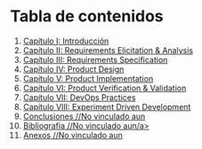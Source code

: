 # Tabla de contenidos

<ol>
  <li>
    <a href="https://github.com/DEIS-4446-Grupo4/upc-pre-202501-1asi0732-4446-kitchentech-report/blob/main/1_Capitulo_I_Introduccion.md">Capítulo I: Introducción</a>
  </li>
  <li>
    <a href="https://github.com/DEIS-4446-Grupo4/upc-pre-202501-1asi0732-4446-kitchentech-report/blob/main/2_Capitulo_II_Requirements_Elicitation_%26_Analysis.md">Capítulo II: Requirements Elicitation & Analysis</a>
  </li>
  <li>
    <a href="https://github.com/DEIS-4446-Grupo4/upc-pre-202501-1asi0732-4446-kitchentech-report/blob/main/3_Capitulo_III_Requirements_Specification.md">Capítulo III: Requirements Specification</a>
  </li>
  <li>
    <a href="https://github.com/DEIS-4446-Grupo4/upc-pre-202501-1asi0732-4446-kitchentech-report/blob/main/4_Capitulo_IV_Product_Design.md">Capítulo IV: Product Design</a>
  </li>
    <li>
    <a href="https://github.com/DEIS-4446-Grupo4/upc-pre-202501-1asi0732-4446-kitchentech-report/blob/main/5_Capitulo_V_Product_Implementation.md">Capítulo V: Product Implementation</a>
  </li>
    <li>
    <a href="https://github.com/DEIS-4446-Grupo4/upc-pre-202501-1asi0732-4446-kitchentech-report/blob/main/6_Capitulo_VI_Product_Verification_&_Validation.md">Capítulo VI: Product Verification & Validation</a>
  </li>
  <li>
    <a href="https://github.com/DEIS-4446-Grupo4/upc-pre-202501-1asi0732-4446-kitchentech-report/blob/main/7_Capitulo_VII_DevOps_Practices.md">Capítulo VII: DevOps Practices</a>
  </li>
  <li>
    <a href="https://github.com/DEIS-4446-Grupo4/upc-pre-202501-1asi0732-4446-kitchentech-report/blob/main/8_Capitulo_VIII_Experiment_Driven_Development.md">Capítulo VIII: Experiment Driven Development</a>
  </li>
  <li>
    <a href="">Conclusiones //No vinculado aun</a>
  </li>
  <li>
    <a href="">Bibliografia //No vinculado aun/a>
  </li>
  <li>
    <a href="">Anexos //No vinculado aun</a>
  </li>
</ol>

